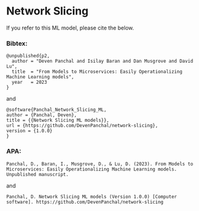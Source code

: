 # Network Slicing

If you refer to this ML model, please cite the below.

### Bibtex:  
```
@unpublished{p2,
  author = "Deven Panchal and Isilay Baran and Dan Musgrove and David Lu",
  title  = "From Models to Microservices: Easily Operationalizing Machine Learning models",
  year   = 2023
}
```
and 
```
@software{Panchal_Network_Slicing_ML,
author = {Panchal, Deven},
title = {{Network Slicing ML models}},
url = {https://github.com/DevenPanchal/network-slicing},
version = {1.0.0}
}
```

### APA:
```
Panchal, D., Baran, I., Musgrove, D., & Lu, D. (2023). From Models to Microservices: Easily Operationalizing Machine Learning models. Unpublished manuscript.
```
and
```
Panchal, D. Network Slicing ML models (Version 1.0.0) [Computer software]. https://github.com/DevenPanchal/network-slicing
```
